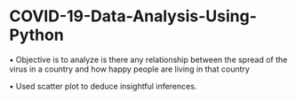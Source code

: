 # COVID-19-Data-Analysis-Using-Python
• Objective is to analyze is there any relationship between the spread of the virus in a country and how happy people are living in that country 

• Used scatter plot to deduce insightful inferences.
